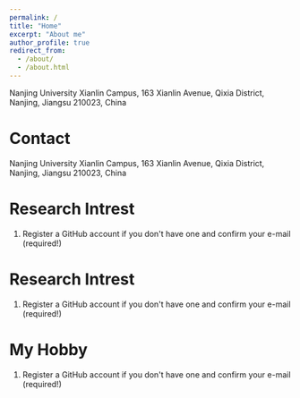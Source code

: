 ```yaml
---
permalink: /
title: "Home"
excerpt: "About me"
author_profile: true
redirect_from: 
  - /about/
  - /about.html
---
```

Nanjing University Xianlin Campus,
163 Xianlin Avenue, Qixia District,
Nanjing, Jiangsu 210023, China

Contact
======
Nanjing University Xianlin Campus,
163 Xianlin Avenue, Qixia District,
Nanjing, Jiangsu 210023, China

Research Intrest
======
1. Register a GitHub account if you don't have one and confirm your e-mail (required!)

Research Intrest
======
1. Register a GitHub account if you don't have one and confirm your e-mail (required!)

My Hobby
======
1. Register a GitHub account if you don't have one and confirm your e-mail (required!)
